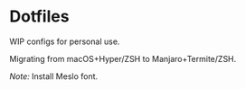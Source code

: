 # Dotfiles

WIP configs for personal use.

Migrating from macOS+Hyper/ZSH to Manjaro+Termite/ZSH.

*Note:* Install Meslo font.
